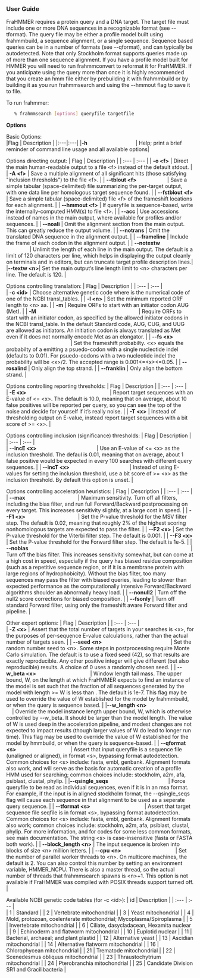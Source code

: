 ### User Guide

FraHMMER requires a protein query and a DNA target.  The target file must include one or more DNA sequences in a recognizable format (see --tformat). The query file may be either a profile model built using frahmmbuild, a sequence alignment, or a single sequence. Sequence based queries can be in a number of formats (see --qformat), and can typically be autodetected. Note that only Stockholm format supports queries made up of more than one sequence alignment. If you have a profile model built for HMMER you will need to run frahmmconvert to reformat it for FraHMMER. If you anticipate using the query more than once it is highly recommended that you create an hmm file either by prebuilding it with frahmmbuild or by building it as you run frahmmsearch and using the --hmmout flag to save it to file. 

To run frahmmer: 
```bash
   % frahmmsearch [options] queryfile targetfile
```

**Options** 

Basic Options:<br>
|Flag  | Description |
|:---|:---|
|**-h** &nbsp; &nbsp; &nbsp; &nbsp; &nbsp; &nbsp; &nbsp; &nbsp; &nbsp; &nbsp; &nbsp; &nbsp; &nbsp; &nbsp; &nbsp; &nbsp; | Help; print a brief reminder of command line usage and all available options|                                               
            
Options directing output:
| Flag | Description |
| :--- | :--- |
| **-o \<f>** | Direct the main human-readable output to a file \<f> instead of the default stdout. |
| **-A \<f>** | Save a multiple alignment of all significant hits (those satisfying "inclusion thresholds") to the file \<f>. |
| **--tblout \<f>** &nbsp; &nbsp; &nbsp; &nbsp; &nbsp; &nbsp; &nbsp; &nbsp; &nbsp; &nbsp; | Save a simple tabular (space-delimited) file summarizing the per-target output, with one data line per homologous target sequence found. |
| **--fstblout \<f>** | Save a simple tabular (space-delimited) file \<f> of the frameshift locations for each alignment. |
| **--hmmout \<f>** | If queryfile is sequence-based, write the internally-computed HMM(s) to file \<f>. |
| **--acc** | Use accessions instead of names in the main output, where available for profiles and/or sequences. |
| **--noali** | Omit the alignment section from the main output. This can greatly reduce the output volume. |
| **--notrans** | Omit the translated DNA sequence in the alignment output. |
| **--frameline** | Include the frame of each codon in the alignment output. |
| **--notextw** &nbsp; &nbsp; &nbsp; &nbsp; &nbsp; &nbsp; &nbsp; &nbsp; &nbsp; &nbsp; &nbsp; &nbsp; &nbsp; &nbsp; &nbsp; &nbsp; &nbsp; &nbsp; &nbsp; | Unlimit the length of each line in the main output. The default is a limit of 120 characters per line, which helps in displaying the output cleanly on terminals and in editors, but can truncate target profile description lines.|
|**--textw \<n>**| Set the main output’s line length limit to \<n> characters per line. The default is 120. |
            
Options controlling translation:
| Flag | Description |
| :--- | :--- |   
| **-c \<id>** | Choose alternative genetic code <id> where <id> is the numerical code of one of the NCBI transl_tables. |
| **-l \<n>** | Set the minimum reported ORF length to \<n> aa. |
| **-m**      | Require ORFs to start with an initiator codon AUG (Met). |
| **-M** &nbsp; &nbsp; &nbsp; &nbsp; &nbsp; &nbsp; &nbsp; &nbsp; &nbsp; &nbsp; &nbsp; &nbsp; &nbsp; &nbsp; &nbsp; &nbsp; &nbsp; &nbsp; &nbsp; &nbsp; &nbsp; &nbsp; &nbsp; &nbsp; &nbsp; &nbsp; &nbsp; &nbsp; &nbsp; &nbsp; &nbsp; &nbsp; &nbsp; &nbsp; &nbsp;| Require ORFs to start with an initiator codon, as specified by the allowed initiator codons in the NCBI transl_table. In the default Standard code, AUG, CUG, and UUG are allowed as initiators. An initiation codon is always translated as Met even if it does not normally encode Met as an elongator. |
| **--fs \<x>** &nbsp; &nbsp; &nbsp; &nbsp; &nbsp; &nbsp; &nbsp; &nbsp; &nbsp; &nbsp; &nbsp; &nbsp; &nbsp; &nbsp; &nbsp; &nbsp; &nbsp; &nbsp; &nbsp; &nbsp; &nbsp; &nbsp; &nbsp; &nbsp; &nbsp; &nbsp; &nbsp; &nbsp; &nbsp; | Set the frameshift probabilty.  \<x> equals the probabilty of a emitting a psuedo-codon with a single nucleotide indel (defaults to 0.01).  For psuedo-codons with a two nucleotide indel the probability will be \<x>/2. The accepted range is 0.001<=\<x><=0.05. |
| **--rosalind** | Only align the top strand. |
| **--franklin** | Only align the bottom strand. |
            
Options controlling reporting thresholds:
| Flag | Description |
| :--- | :--- |   
| **-E \<x>** &nbsp; &nbsp; &nbsp; &nbsp; &nbsp; &nbsp; &nbsp; &nbsp; &nbsp; &nbsp; &nbsp; &nbsp; &nbsp; &nbsp; &nbsp; &nbsp; &nbsp; &nbsp; &nbsp; &nbsp; &nbsp; &nbsp; &nbsp; &nbsp; &nbsp; &nbsp; &nbsp; &nbsp; | Report target sequences with an E-value of <= \<x>. The default is 10.0, meaning that on average, about 10 false positives will be reported per query, so you can see the top of the noise and decide for yourself if it’s really noise. |
| **-T \<x>**  | Instead of thresholding output on E-value, instead report target sequences with a bit score of >= \<x>. |
            
Options controlling inclusion (significance) thresholds:
| Flag | Description |
| :--- | :--- |   
| **--incE \<x>** &nbsp; &nbsp; &nbsp; &nbsp; &nbsp; &nbsp; &nbsp; &nbsp; &nbsp; &nbsp; &nbsp; &nbsp; &nbsp; &nbsp; &nbsp; &nbsp; &nbsp; &nbsp; &nbsp; &nbsp; | Use an E-value of <= \<x> as the inclusion threshold. The defaul is 0.01, meaning that on average, about 1 false positive would be expected in every 100 searches with different query sequences. |
| **--incT \<x>** &nbsp; &nbsp; &nbsp; &nbsp; &nbsp; &nbsp; &nbsp; &nbsp; &nbsp; &nbsp; &nbsp; &nbsp; &nbsp; &nbsp; &nbsp; &nbsp; &nbsp; &nbsp; &nbsp; &nbsp; | Instead of using E-values for setting the inclusion threshold, use a bit score of >= \<x> as the inclusion threshold. By default this option is unset. |
            
Options controlling acceleration heuristics:
| Flag | Description |
| :--- | :--- |   
| **--max** &nbsp; &nbsp; &nbsp; &nbsp; &nbsp; &nbsp; &nbsp; &nbsp; &nbsp; &nbsp; &nbsp; &nbsp; &nbsp; &nbsp; &nbsp; &nbsp; &nbsp; &nbsp;| Maximum sensitivity. Turn off all filters, including the bias filter, and run full Forward/Backward postprocessing on every target. This increases sensitivity slightly, at a large cost in speed. |
| **--F1 \<x>** &nbsp; &nbsp; &nbsp; &nbsp; &nbsp; &nbsp; &nbsp; &nbsp; &nbsp; &nbsp; &nbsp; &nbsp; &nbsp; &nbsp; &nbsp; &nbsp; &nbsp; &nbsp;| Set the P-value threshold for the MSV filter step. The default is 0.02, meaning that roughly 2% of the highest scoring nonhomologous targets are expected to pass the filter. |
| **--F2 \<x>** | Set the P-value threshold for the Viterbi filter step. The default is 0.001. |
| **--F3 \<x>** | Set the P-value threshold for the Forward filter step. The default is 1e-5. |
| **--nobias** &nbsp; &nbsp; &nbsp; &nbsp; &nbsp; &nbsp; &nbsp; &nbsp; &nbsp; &nbsp; &nbsp; &nbsp; &nbsp; &nbsp; &nbsp; &nbsp; &nbsp; &nbsp; &nbsp; &nbsp; &nbsp; &nbsp; &nbsp; &nbsp; &nbsp; &nbsp; &nbsp; &nbsp; &nbsp; &nbsp; &nbsp; &nbsp; &nbsp; &nbsp; &nbsp; &nbsp; &nbsp; &nbsp; &nbsp; &nbsp; &nbsp; &nbsp; &nbsp; &nbsp; &nbsp; &nbsp; &nbsp; &nbsp; &nbsp; &nbsp; &nbsp; &nbsp; &nbsp; &nbsp; &nbsp; | Turn off the bias filter. This increases sensitivity somewhat, but can come at a high cost in speed, especially if the query has biased residue composition (such as a repetitive sequence region, or if it is a membrane protein with large regions of hydrophobicity). Without the bias filter, too many sequences may pass the filter with biased queries, leading to slower than expected performance as the computationally intensive Forward/Backward algorithms shoulder an abnormally heavy load. |
| **--nonull2** | Turn off the null2 score corrections for biased composition. |
| **--fsonly** | Turn off standard Forward filter, using only the frameshift aware Forward filter and pipeline. |
            
Other expert options:
| Flag | Description |
| :--- | :--- |   
| **-Z \<x>**  | Assert that the total number of targets in your searches is \<x>, for the purposes of per-sequence E-value calculations, rather than the actual number of targets seen. |
| **--seed \<n>** &nbsp; &nbsp; &nbsp; &nbsp; &nbsp; &nbsp; &nbsp; &nbsp; &nbsp; &nbsp; &nbsp; &nbsp; &nbsp; &nbsp; &nbsp; &nbsp; &nbsp; &nbsp; &nbsp; &nbsp; &nbsp; &nbsp; &nbsp; | Set the random number seed to \<n>. Some steps in postprocessing require Monte Carlo simulation. The default is to use a fixed seed (42), so that results are exactly reproducible. Any other positive integer will give different (but also reproducible) results. A choice of 0 uses a randomly chosen seed. |
| **--w_beta \<x>** &nbsp; &nbsp; &nbsp; &nbsp; &nbsp; &nbsp; &nbsp; &nbsp; &nbsp; &nbsp; &nbsp; &nbsp; &nbsp; &nbsp; &nbsp; &nbsp; &nbsp; &nbsp; | Window length tail mass. The upper bound, W, on the length at which FraHMMER expects to find an instance of the model is set such that the fraction of all sequences generated by the model with length >= W is less than <x>. The default is 1e-7. This flag may be used to override the value of W established for the model by frahmmbuild, or when the query is sequence based. |
|**--w_length \<n>** &nbsp; &nbsp; &nbsp; &nbsp; &nbsp; &nbsp; &nbsp; &nbsp; &nbsp; &nbsp; &nbsp; &nbsp; &nbsp; &nbsp; &nbsp; &nbsp; &nbsp; &nbsp; | Override the model instance length upper bound, W, which is otherwise controlled by --w_beta. It should be larger than the model length. The value of W is used deep in the acceleration pipeline, and modest changes are not expected to impact results (though larger values of W do lead to longer run time). This flag may be used to override the value of W established for the model by hmmbuild, or when the query is sequence-based. |
| **--qformat \<s>** &nbsp; &nbsp; &nbsp; &nbsp; &nbsp; &nbsp; &nbsp; &nbsp; &nbsp; &nbsp; &nbsp; &nbsp; &nbsp; &nbsp; &nbsp; &nbsp; &nbsp; &nbsp; | Assert that input queryfile is a sequence file (unaligned or aligned), in format \<s>, bypassing format autodetection. Common choices for \<s> include: fasta, embl, genbank. Alignment formats also work, and will serve as the basis for automatic creation of a profile HMM used for searching; common choices include: stockholm, a2m, afa, psiblast, clustal, phylip. |
|**--qsingle_seqs** &nbsp; &nbsp; &nbsp; &nbsp; &nbsp; &nbsp; &nbsp; &nbsp; &nbsp; &nbsp; &nbsp; &nbsp; &nbsp; &nbsp; &nbsp; &nbsp; &nbsp; &nbsp; &nbsp; &nbsp; | Force queryfile to be read as individual sequences, even if it is in an msa format. For example, if the input is in aligned stockholm format, the --qsingle_seqs flag will cause each sequence in that alignment to be used as a seperate query sequence. |
| **--tformat \<s>** &nbsp; &nbsp; &nbsp; &nbsp; &nbsp; &nbsp; &nbsp; &nbsp; &nbsp; &nbsp; &nbsp; &nbsp; &nbsp; &nbsp; &nbsp; &nbsp; &nbsp; &nbsp; | Assert that target sequence file seqfile is in format \<s>, bypassing format autodetection. Common choices for \<s> include: fasta, embl, genbank. Alignment formats also work; common choices include: stockholm, a2m, afa, psiblast, clustal, phylip. For more information, and for codes for some less common formats, see main documentation. The string \<s> is case-insensitive (fasta or FASTA both work). |
| **--block_length \<n>** | The input sequence is broken into blocks of size \<n> million letters. |
| **--cpu \<n>** &nbsp; &nbsp; &nbsp; &nbsp; &nbsp; &nbsp; &nbsp; &nbsp; &nbsp; &nbsp; &nbsp; &nbsp; &nbsp; &nbsp; &nbsp; &nbsp; &nbsp; &nbsp; | Set the number of parallel worker threads to \<n>. On multicore machines, the default is 2. You can also control this number by setting an environment variable, HMMER_NCPU. There is also a master thread, so the actual number of threads that frahmmsearch spawns is \<n>+1. This option is not available if FraHMMER was compiled with POSIX threads support turned off. |
   
Available NCBI genetic code tables (for -c \<id>):
| id | Description |
| :--- | :--- |   
| 1 | Standard |
| 2 | Vertebrate mitochondrial |
| 3 | Yeast mitochondrial |
| 4 | Mold, protozoan, coelenterate mitochondrial; Mycoplasma/Spiroplasma |
| 5 | Invertebrate mitochondrial |
| 6 | Ciliate, dasycladacean, Hexamita nuclear |
| 9 | Echinoderm and flatworm mitochondrial |
| 10 | Euplotid nuclear |
| 11 | Bacterial, archaeal; and plant plastid |
| 12 | Alternative yeast |
| 13 | Ascidian mitochondrial |
| 14 | Alternative flatworm mitochondrial |
| 16 | Chlorophycean mitochondrial |
| 21 | Trematode mitochondrial |
| 22 | Scenedesmus obliquus mitochondrial |
| 23 | Thraustochytrium mitochondrial |
| 24 | Pterobranchia mitochondrial |
| 25 | Candidate Division SR1 and Gracilibacteria |

